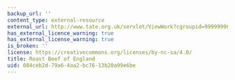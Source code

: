 ```yaml
---
backup_url: ''
content_type: external-resource
external_url: http://www.tate.org.uk/servlet/ViewWork?cgroupid=999999961&workid=6617&searchid=8503&tabview=image
has_external_licence_warning: true
has_external_license_warning: true
is_broken: ''
license: https://creativecommons.org/licenses/by-nc-sa/4.0/
title: Roast Beef of England
uid: 084ceb2d-79a6-4aa2-bc76-13b20a99e6be
---
```

